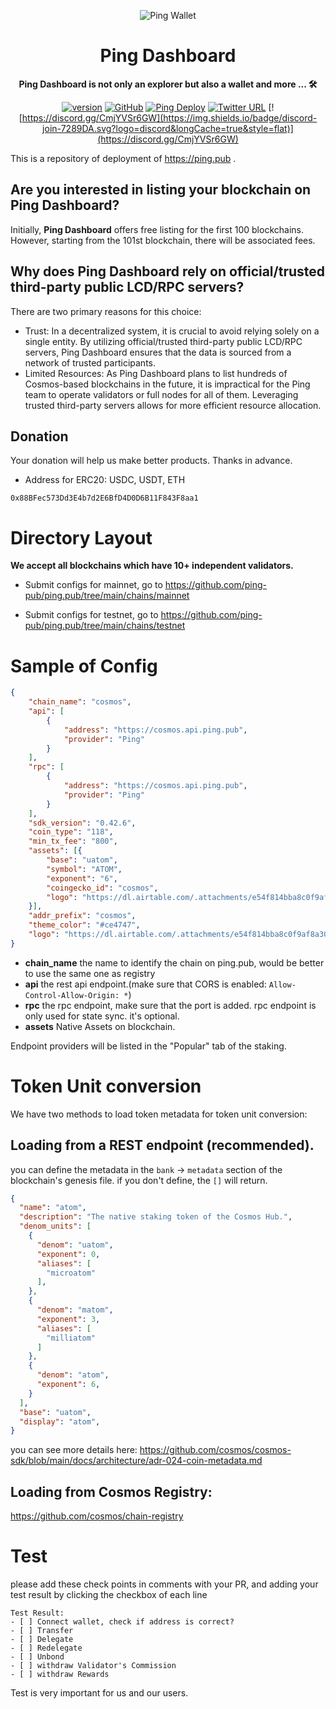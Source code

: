 <div align="center">

![Ping Wallet](https://github.com/ping-pub/explorer/raw/master/public/logo.svg)

<h1>Ping Dashboard</h1>

**Ping Dashboard is not only an explorer but also a wallet and more ... 🛠**

[![version](https://img.shields.io/github/tag/ping-pub/ping.pub.svg)](https://github.com/ping-pub/explorer/releases/latest)
[![GitHub](https://img.shields.io/github/license/ping-pub/ping.pub.svg)](https://github.com/ping-pub/explorer/blob/master/LICENSE)
[![Ping Deploy](https://github.com/ping-pub/ping.pub/actions/workflows/deploy.yaml/badge.svg)](https://github.com/ping-pub/ping.pub/actions/workflows/deploy.yaml)
[![Twitter URL](https://img.shields.io/twitter/url/https/twitter.com/bukotsunikki.svg?style=social&label=Follow%20%40ping_pub)](https://twitter.com/ping_pub)
[![https://discord.gg/CmjYVSr6GW](https://img.shields.io/badge/discord-join-7289DA.svg?logo=discord&longCache=true&style=flat)](https://discord.gg/CmjYVSr6GW)


</div>

This is a repository of deployment of  https://ping.pub .

## Are you interested in listing your blockchain on Ping Dashboard?
Initially, **Ping Dashboard** offers free listing for the first 100 blockchains. However, starting from the 101st blockchain, there will be associated fees.

## Why does Ping Dashboard rely on official/trusted third-party public LCD/RPC servers?
There are two primary reasons for this choice:

 - Trust: In a decentralized system, it is crucial to avoid relying solely on a single entity. By utilizing official/trusted third-party public LCD/RPC servers, Ping Dashboard ensures that the data is sourced from a network of trusted participants.
 - Limited Resources: As Ping Dashboard plans to list hundreds of Cosmos-based blockchains in the future, it is impractical for the Ping team to operate validators or full nodes for all of them. Leveraging trusted third-party servers allows for more efficient resource allocation.

## Donation

Your donation will help us make better products. Thanks in advance.

 - Address for ERC20: USDC, USDT, ETH
```
0x88BFec573Dd3E4b7d2E6BfD4D0D6B11F843F8aa1
```

# Directory Layout

**We accept all blockchains which have 10+ independent validators.**

- Submit configs for mainnet, go to https://github.com/ping-pub/ping.pub/tree/main/chains/mainnet

- Submit configs for testnet, go to https://github.com/ping-pub/ping.pub/tree/main/chains/testnet

# Sample of Config

```json
{
    "chain_name": "cosmos",
    "api": [
        {
            "address": "https://cosmos.api.ping.pub", 
            "provider": "Ping"
        }
    ], 
    "rpc": [
        {
            "address": "https://cosmos.api.ping.pub", 
            "provider": "Ping"
        }
    ],
    "sdk_version": "0.42.6",
    "coin_type": "118",
    "min_tx_fee": "800",
    "assets": [{
        "base": "uatom",
        "symbol": "ATOM",
        "exponent": "6",
        "coingecko_id": "cosmos", 
        "logo": "https://dl.airtable.com/.attachments/e54f814bba8c0f9af8a3056020210de0/2d1155fb/cosmos-hub.svg"
    }],
    "addr_prefix": "cosmos",
    "theme_color": "#ce4747",
    "logo": "https://dl.airtable.com/.attachments/e54f814bba8c0f9af8a3056020210de0/2d1155fb/cosmos-hub.svg"
}
```
- **chain_name** the name to identify the chain on ping.pub, would be better to use the same one as registry
- **api** the rest api endpoint.(make sure that CORS is enabled: `Allow-Control-Allow-Origin: *`)
- **rpc** the rpc endpoint, make sure that the port is added. rpc endpoint is only used for state sync. it's optional.
- **assets** Native Assets on blockchain. 

Endpoint providers will be listed in the "Popular" tab of the staking.

# Token Unit conversion

We have two methods to load token metadata for token unit conversion:

## Loading from a REST endpoint (recommended).
   
you can define the metadata in the `bank` -> `metadata` section of the blockchain's genesis file. if you don't define, the `[]` will return.

```json
{
  "name": "atom",
  "description": "The native staking token of the Cosmos Hub.",
  "denom_units": [
    {
      "denom": "uatom",
      "exponent": 0,
      "aliases": [
        "microatom"
      ],
    },
    {
      "denom": "matom",
      "exponent": 3,
      "aliases": [
        "milliatom"
      ]
    },
    {
      "denom": "atom",
      "exponent": 6,
    }
  ],
  "base": "uatom",
  "display": "atom",
}
```
you can see more details here:
https://github.com/cosmos/cosmos-sdk/blob/main/docs/architecture/adr-024-coin-metadata.md

## Loading from Cosmos Registry:

https://github.com/cosmos/chain-registry

# Test 

please add these check points in comments with your PR, and adding your test result by clicking the checkbox of each line
```
Test Result:
- [ ] Connect wallet, check if address is correct? 
- [ ] Transfer
- [ ] Delegate
- [ ] Redelegate
- [ ] Unbond
- [ ] withdraw Validator's Commission
- [ ] withdraw Rewards
```
Test is very important for us and our users. 




